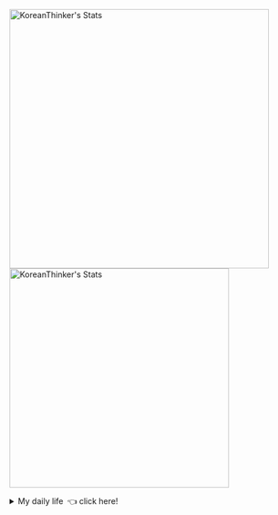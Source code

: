 <p  >
  <a target="_blank" href="https://github-readme-stats.vercel.app/api/wakatime?username=KoreanThinker&layout=compact&theme=dark&hide_border=true&langs_count=32" >
    <img width="455px"  src="https://github-readme-stats.vercel.app/api/wakatime?username=KoreanThinker&layout=compact&theme=dark&hide_border=true&langs_count=6" alt="KoreanThinker's Stats" /> 
  </a>
    <img width="385px" src="https://github-readme-stats.vercel.app/api?username=KoreanThinker&theme=dark&hide_border=true&count_private=true" alt="KoreanThinker's Stats" />
</p>
<details>
<summary>My daily life 👈 click here!</summary>
 
    
<!--START_SECTION:waka-->
**I'm a Night 🦉** 

```text
🌞 Morning    16 commits     ░░░░░░░░░░░░░░░░░░░░░░░░░   1.55% 
🌆 Daytime    317 commits    ███████░░░░░░░░░░░░░░░░░░   30.81% 
🌃 Evening    602 commits    ██████████████░░░░░░░░░░░   58.5% 
🌙 Night      94 commits     ██░░░░░░░░░░░░░░░░░░░░░░░   9.14%

```
📅 **I'm Most Productive on Wednesday** 

```text
Monday       162 commits    ████░░░░░░░░░░░░░░░░░░░░░   15.74% 
Tuesday      170 commits    ████░░░░░░░░░░░░░░░░░░░░░   16.52% 
Wednesday    174 commits    ████░░░░░░░░░░░░░░░░░░░░░   16.91% 
Thursday     159 commits    ███░░░░░░░░░░░░░░░░░░░░░░   15.45% 
Friday       148 commits    ███░░░░░░░░░░░░░░░░░░░░░░   14.38% 
Saturday     117 commits    ██░░░░░░░░░░░░░░░░░░░░░░░   11.37% 
Sunday       99 commits     ██░░░░░░░░░░░░░░░░░░░░░░░   9.62%

```


📊 **This Week I Spent My Time On** 

```text
⌚︎ Time Zone: Asia/Seoul

🐱‍💻 Projects: 
gilberto                 14 hrs 21 mins      █████████████░░░░░░░░░░░░   52.83% 
recycle-helper           5 hrs 42 mins       █████░░░░░░░░░░░░░░░░░░░░   20.99% 
pires                    4 hrs 8 mins        ███░░░░░░░░░░░░░░░░░░░░░░   15.25% 
homepage                 2 hrs 56 mins       ██░░░░░░░░░░░░░░░░░░░░░░░   10.8% 
wecount                  2 mins              ░░░░░░░░░░░░░░░░░░░░░░░░░   0.12%

```


 Last Updated on 17/09/2021
<!--END_SECTION:waka-->
</details>
